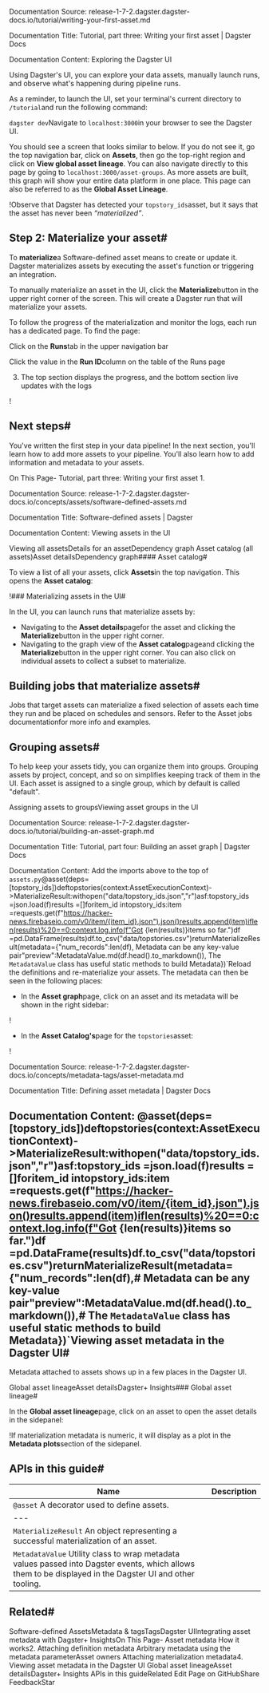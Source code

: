Documentation Source:
release-1-7-2.dagster.dagster-docs.io/tutorial/writing-your-first-asset.md

Documentation Title:
Tutorial, part three: Writing your first asset | Dagster Docs

Documentation Content:
Exploring the Dagster UI

Using Dagster's UI, you can explore your data assets, manually launch runs, and observe what's happening during pipeline runs.

As a reminder, to launch the UI, set your terminal's current directory to `/tutorial`and run the following command:

`dagster dev`Navigate to `localhost:3000`in your browser to see the Dagster UI.

You should see a screen that looks similar to below. If you do not see it, go the top navigation bar, click on **Assets**, then go the top-right region and click on **View global asset lineage**. You can also navigate directly to this page by going to `localhost:3000/asset-groups`. As more assets are built, this graph will show your entire data platform in one place. This page can also be referred to as the **Global Asset Lineage**.

!Observe that Dagster has detected your `topstory_ids`asset, but it says that the asset has never been *“materialized”*.

Step 2: Materialize your asset#
-------------------------------

To **materialize**a Software-defined asset means to create or update it. Dagster materializes assets by executing the asset's function or triggering an integration.

To manually materialize an asset in the UI, click the **Materialize**button in the upper right corner of the screen. This will create a Dagster run that will materialize your assets.

To follow the progress of the materialization and monitor the logs, each run has a dedicated page. To find the page:

Click on the **Runs**tab in the upper navigation bar

Click the value in the **Run ID**column on the table of the Runs page

3. The top section displays the progress, and the bottom section live updates with the logs

!

Next steps#
-----------

You've written the first step in your data pipeline! In the next section, you'll learn how to add more assets to your pipeline. You'll also learn how to add information and metadata to your assets.

On This Page- Tutorial, part three: Writing your first asset
	1.



Documentation Source:
release-1-7-2.dagster.dagster-docs.io/concepts/assets/software-defined-assets.md

Documentation Title:
Software-defined assets | Dagster

Documentation Content:
Viewing assets in the UI

Viewing all assetsDetails for an assetDependency graph
Asset catalog (all assets)Asset detailsDependency graph#### Asset catalog#

To view a list of all your assets, click **Assets**in the top navigation. This opens the **Asset catalog**:

!### Materializing assets in the UI#

In the UI, you can launch runs that materialize assets by:

* Navigating to the **Asset details**pagefor the asset and clicking the **Materialize**button in the upper right corner.
* Navigating to the graph view of the **Asset catalog**pageand clicking the **Materialize**button in the upper right corner. You can also click on individual assets to collect a subset to materialize.

Building jobs that materialize assets#
--------------------------------------

Jobs that target assets can materialize a fixed selection of assets each time they run and be placed on schedules and sensors. Refer to the Asset jobs documentationfor more info and examples.

Grouping assets#
----------------

To help keep your assets tidy, you can organize them into groups. Grouping assets by project, concept, and so on simplifies keeping track of them in the UI. Each asset is assigned to a single group, which by default is called "default".

Assigning assets to groupsViewing asset groups in the UI



Documentation Source:
release-1-7-2.dagster.dagster-docs.io/tutorial/building-an-asset-graph.md

Documentation Title:
Tutorial, part four: Building an asset graph | Dagster Docs

Documentation Content:
Add the imports above to the top of `assets.py`@asset(deps=[topstory_ids])deftopstories(context:AssetExecutionContext)->MaterializeResult:withopen("data/topstory_ids.json","r")asf:topstory_ids =json.load(f)results =[]foritem_id intopstory_ids:item =requests.get(f"https://hacker-news.firebaseio.com/v0/item/{item_id}.json").json()results.append(item)iflen(results)%20==0:context.log.info(f"Got {len(results)}items so far.")df =pd.DataFrame(results)df.to_csv("data/topstories.csv")returnMaterializeResult(metadata={"num_records":len(df), Metadata can be any key-value pair"preview":MetadataValue.md(df.head().to_markdown()), The `MetadataValue` class has useful static methods to build Metadata})`Reload the definitions and re-materialize your assets. The metadata can then be seen in the following places:

* In the **Asset graph**page, click on an asset and its metadata will be shown in the right sidebar:

!
* In the **Asset Catalog's**page for the `topstories`asset:

!



Documentation Source:
release-1-7-2.dagster.dagster-docs.io/concepts/metadata-tags/asset-metadata.md

Documentation Title:
Defining asset metadata | Dagster Docs

Documentation Content:
@asset(deps=[topstory_ids])deftopstories(context:AssetExecutionContext)->MaterializeResult:withopen("data/topstory_ids.json","r")asf:topstory_ids =json.load(f)results =[]foritem_id intopstory_ids:item =requests.get(f"https://hacker-news.firebaseio.com/v0/item/{item_id}.json").json()results.append(item)iflen(results)%20==0:context.log.info(f"Got {len(results)}items so far.")df =pd.DataFrame(results)df.to_csv("data/topstories.csv")returnMaterializeResult(metadata={"num_records":len(df),# Metadata can be any key-value pair"preview":MetadataValue.md(df.head().to_markdown()),# The `MetadataValue` class has useful static methods to build Metadata})`Viewing asset metadata in the Dagster UI#
-----------------------------------------

Metadata attached to assets shows up in a few places in the Dagster UI.

Global asset lineageAsset detailsDagster+ Insights### Global asset lineage#

In the **Global asset lineage**page, click on an asset to open the asset details in the sidepanel:

!If materialization metadata is numeric, it will display as a plot in the **Metadata plots**section of the sidepanel.

APIs in this guide#
-------------------



| Name | Description |
| --- | --- |
|`@asset` A decorator used to define assets. |
| --- |
|`MaterializeResult` An object representing a successful materialization of an asset. |
|`MetadataValue` Utility class to wrap metadata values passed into Dagster events, which allows them to be displayed in the Dagster UI and other tooling. |

Related#
--------

Software-defined AssetsMetadata & tagsTagsDagster UIIntegrating asset metadata with Dagster+ InsightsOn This Page- Asset metadata
	How it works2. Attaching definition metadata
		Arbitrary metadata using the metadata parameterAsset owners
	Attaching materialization metadata4. Viewing asset metadata in the Dagster UI
		Global asset lineageAsset detailsDagster+ Insights
	APIs in this guideRelated
Edit Page on GitHubShare FeedbackStar



